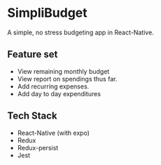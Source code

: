# SimpliBudget
A simple, no stress budgeting app in React-Native.

## Feature set
* View remaining monthly budget
* View report on spendings thus far.
* Add recurring expenses.
* Add day to day expenditures

## Tech Stack
* React-Native (with expo)
* Redux
* Redux-persist
* Jest
